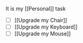It is my [[Personal]] task

- [ ] [[Upgrade my Chair]]
- [ ] [[Upgrade my Keyboard]]
- [ ] [[Upgrade my Mouse]]